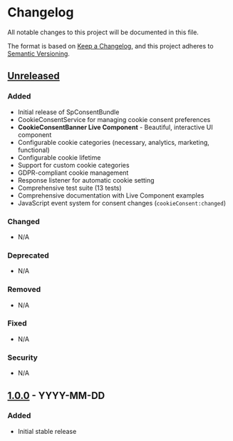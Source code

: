 # Changelog

All notable changes to this project will be documented in this file.

The format is based on [Keep a Changelog](https://keepachangelog.com/en/1.0.0/),
and this project adheres to [Semantic Versioning](https://semver.org/spec/v2.0.0.html).

## [Unreleased]

### Added
- Initial release of SpConsentBundle
- CookieConsentService for managing cookie consent preferences
- **CookieConsentBanner Live Component** - Beautiful, interactive UI component
- Configurable cookie categories (necessary, analytics, marketing, functional)
- Configurable cookie lifetime
- Support for custom cookie categories
- GDPR-compliant cookie management
- Response listener for automatic cookie setting
- Comprehensive test suite (13 tests)
- Comprehensive documentation with Live Component examples
- JavaScript event system for consent changes (`cookieConsent:changed`)

### Changed
- N/A

### Deprecated
- N/A

### Removed
- N/A

### Fixed
- N/A

### Security
- N/A

## [1.0.0] - YYYY-MM-DD

### Added
- Initial stable release

[Unreleased]: https://github.com/stefpe/sp-consent-bundle/compare/v1.0.0...HEAD
[1.0.0]: https://github.com/stefpe/sp-consent-bundle/releases/tag/v1.0.0

